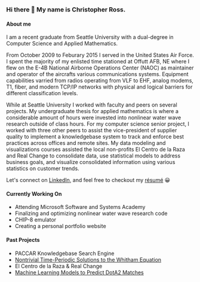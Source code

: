 ### Hi there 👋 My name is Christopher Ross.

#### About me
I am a recent graduate from Seattle University with a dual-degree in Computer Science and Applied Mathematics.

From October 2009 to Feburary 2015 I served in the United States Air Force. I spent the majority of my enlisted time stationed at Offutt AFB, NE where I flew on the E-4B National Airborne Operations Center (NAOC) as maintainer and operator of the aircrafts various communications systems. Equipment capabilities varried from radios operating from VLF to EHF, analog modems, T1, fiber, and modern TCP/IP networks with physical and logical barriers for different classification levels.

While at Seattle University I worked with faculty and peers on several projects. My undergraduate thesis for applied mathematics is where a considerable amount of hours were invested into nonlinear water wave research outside of class hours. For my computer science senior project, I worked with three other peers to assist the vice-president of supplier quality to implement a knowledgebase system to track and enforce best practices across offices and remote sites. My data modeling and visualizations courses assisted the local non-profits El Centro de la Raza and Real Change to consolidate data, use statistical models to address business goals, and visualize consolidated information using various statistics on customer trends.

Let's connect on [LinkedIn](https://www.linkedin.com/in/ChristopherPaulRoss/), and feel free to checkout my [résumé](https://github.com/cpross90/cpross90/blob/main/GitHub_Resume.pdf) 😀

#### Currently Working On
- Attending Microsoft Software and Systems Academy
- Finalizing and optimizing nonlinear water wave research code
- CHIP-8 emulator
- Creating a personal portfolio website

#### Past Projects
- PACCAR Knowledgebase Search Engine
- [Nontrivial Time-Periodic Solutions to the Whitham Equation](https://github.com/cpross90/cpross90/blob/main/NTTP_Whitham.pdf)
- El Centro de la Raza & Real Change
- [Machine Learning Models to Predict DotA2 Matches](https://github.com/jroscoe5/CS4910-FinalProject)
